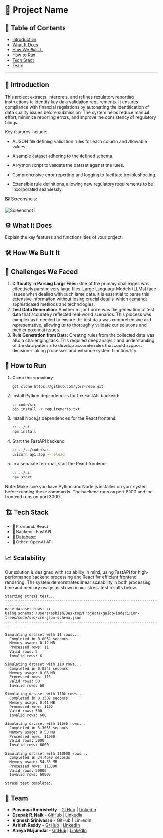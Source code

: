 # 🚀 Project Name

## 📌 Table of Contents

- [Introduction](#introduction)
- [What It Does](#what-it-does)
- [How We Built It](#how-we-built-it)
- [How to Run](#how-to-run)
- [Tech Stack](#tech-stack)
- [Team](#team)

---

## 🎯 Introduction

This project extracts, interprets, and refines regulatory reporting instructions to identify key data validation requirements. It ensures compliance with financial regulations by automating the identification of data quality issues before submission. The system helps reduce manual effort, minimize reporting errors, and improve the consistency of regulatory filings.

Key features include:

- A JSON file defining validation rules for each column and allowable values.

- A sample dataset adhering to the defined schema.

- A Python script to validate the dataset against the rules.

- Comprehensive error reporting and logging to facilitate troubleshooting.

- Extensible rule definitions, allowing new regulatory requirements to be incorporated seamlessly.

🖼️ Screenshots:

![Screenshot 1](link-to-image)

## ⚙️ What It Does

Explain the key features and functionalities of your project.

## 🛠️ How We Built It

## 🚧 Challenges We Faced
1. **Difficulty in Parsing Large Files:** One of the primary challenges was effectively parsing very large files. Large Language Models (LLMs) face issues when dealing with such large data. It is essential to parse this extensive information without losing crucial details, which demands sophisticated methods and technologies.
2. **Test Data Generation:** Another major hurdle was the generation of test data that accurately reflected real-world scenarios. This process was complex as it needed to ensure the test data was comprehensive and representative, allowing us to thoroughly validate our solutions and predict potential issues.
3. **Rule Generation from Data:** Creating rules from the collected data was also a challenging task. This required deep analysis and understanding of the data patterns to develop accurate rules that could support decision-making processes and enhance system functionality.

## 🏃 How to Run

1. Clone the repository  
   ```sh
   git clone https://github.com/your-repo.git
   ```

2. Install Python dependencies for the FastAPI backend:
   ```sh
   cd code/src
   pip install -r requirements.txt
   ```

3. Install Node.js dependencies for the React frontend:
   ```sh
   cd ../ui
   npm install
   ```

4. Start the FastAPI backend:
   ```sh
   cd ../../code/src
   uvicorn api:app --reload
   ```

5. In a separate terminal, start the React frontend:
   ```sh
   cd ../ui
   npm start
   ```

Note: Make sure you have Python and Node.js installed on your system before running these commands. The backend runs on port 8000 and the frontend runs on port 3000.

## 🏗️ Tech Stack
- 🔹 Frontend: React 
- 🔹 Backend: FastAPI
- 🔹 Database: 
- 🔹 Other: OpenAI API

## 📈 Scalability
Our solution is designed with scalability in mind, using FastAPI for high-performance backend processing and React for efficient frontend rendering. The system demonstrates linear scalability in both processing time and memory usage as shown in our stress test results below.

```
Starting stress test...
--------------------------------------------------------------------------------
Base dataset rows: 11
Using schema: /Users/ashish/Desktop/Projects/gaidp-indecision-trees/code/src/cre-json-schema.json
--------------------------------------------------------------------------------

Simulating dataset with 11 rows...
  Completed in 0.0059 seconds
  Memory usage: 0.12 MB
  Processed rows: 11
  Valid rows: 5
  Invalid rows: 6

Simulating dataset with 110 rows...
  Completed in 0.0343 seconds
  Memory usage: 0.06 MB
  Processed rows: 110
  Valid rows: 50
  Invalid rows: 60

Simulating dataset with 1100 rows...
  Completed in 0.3309 seconds
  Memory usage: 0.41 MB
  Processed rows: 1100
  Valid rows: 500
  Invalid rows: 600

Simulating dataset with 11000 rows...
  Completed in 3.3055 seconds
  Memory usage: 8.58 MB
  Processed rows: 11000
  Valid rows: 5000
  Invalid rows: 6000

Simulating dataset with 110000 rows...
  Completed in 34.4670 seconds
  Memory usage: 54.88 MB
  Processed rows: 110000
  Valid rows: 50000
  Invalid rows: 60000

Stress test completed.
```

## 👥 Team
- **Pravanya Amirishetty** - [GitHub](#) | [LinkedIn](#)
- **Deepak R. Naik** - [GitHub](#) | [LinkedIn](#)
- **Vignesh Srinivasan** - [GitHub](#) | [LinkedIn](#)
- **Ashish Reddy** - [GitHub](#) | [LinkedIn](#)
- **Atreya Majumdar** - [GitHub](#) | [LinkedIn](#)
